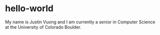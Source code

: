 # hello-world

My name is Justin Vuong and I am currently a senior in Computer Science at the University of Colorado Boulder.
